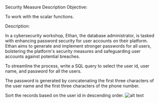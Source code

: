 Security Measure
Description
Objective:

To work with the scalar functions.

Description:

In a cybersecurity workshop, Ethan, the database administrator, is tasked with enhancing password security for user accounts on their platform. Ethan aims to generate and implement stronger passwords for all users, bolstering the platform's security measures and safeguarding user accounts against potential breaches.

To streamline the process, write a SQL query to select the user id, user name, and password for all the users.

The password is generated by concatenating the first three characters of the user name and the first three characters of the phone number.

Sort the records based on the user id in descending order.
![alt text](image.png)
